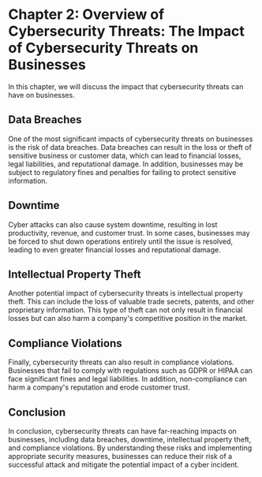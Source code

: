 Chapter 2: Overview of Cybersecurity Threats: The Impact of Cybersecurity Threats on Businesses
===============================================================================================

In this chapter, we will discuss the impact that cybersecurity threats can have on businesses.

Data Breaches
-------------

One of the most significant impacts of cybersecurity threats on businesses is the risk of data breaches. Data breaches can result in the loss or theft of sensitive business or customer data, which can lead to financial losses, legal liabilities, and reputational damage. In addition, businesses may be subject to regulatory fines and penalties for failing to protect sensitive information.

Downtime
--------

Cyber attacks can also cause system downtime, resulting in lost productivity, revenue, and customer trust. In some cases, businesses may be forced to shut down operations entirely until the issue is resolved, leading to even greater financial losses and reputational damage.

Intellectual Property Theft
---------------------------

Another potential impact of cybersecurity threats is intellectual property theft. This can include the loss of valuable trade secrets, patents, and other proprietary information. This type of theft can not only result in financial losses but can also harm a company's competitive position in the market.

Compliance Violations
---------------------

Finally, cybersecurity threats can also result in compliance violations. Businesses that fail to comply with regulations such as GDPR or HIPAA can face significant fines and legal liabilities. In addition, non-compliance can harm a company's reputation and erode customer trust.

Conclusion
----------

In conclusion, cybersecurity threats can have far-reaching impacts on businesses, including data breaches, downtime, intellectual property theft, and compliance violations. By understanding these risks and implementing appropriate security measures, businesses can reduce their risk of a successful attack and mitigate the potential impact of a cyber incident.

